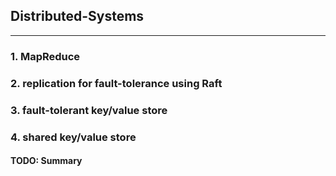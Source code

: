 ## Distributed-Systems

------

### 1. MapReduce

### 2. replication for fault-tolerance using Raft

### 3. fault-tolerant key/value store

### 4. shared key/value store


#### TODO: Summary


